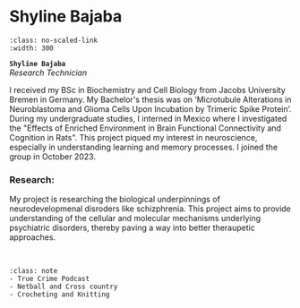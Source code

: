 # Shyline Bajaba

```{image} ../../img/members/headshot.png 
:class: no-scaled-link
:width: 300
```

**`Shyline Bajaba`**  
_Research Technician_  
[<i class="fa-solid fa-building-columns" style="color: #d74242;"></i>](https://research-information.bris.ac.uk/en/persons/)
[<i class="fa-solid fa-envelope"></i>](mailto:shyline.bajaba@bristol.ac.uk)
<!-- [<i class="fa-brands fa-twitter fa-lg" style="color:#2a67cf"></i>](https://www.twitter.com)
[<i class="fa-brands fa-linkedin-in fa-lg" style="color:#5a97d8"></i>](https://www.linkedin.com)
[<i class="fa-brands fa-researchgate" style="color: #57dba8;"></i>](https://www.researchgate.com)
[<i class="fa-brands fa-orcid" style="color: #6eee5d;"></i>](https://www.orcid.org)
[<i class="fa-brands fa-github" style="color: #696969;"></i>](https://www.github.com) -->

I received my BSc in Biochemistry and Cell Biology from Jacobs University Bremen in Germany. My Bachelor's thesis was on ‘Microtubule Alterations in Neuroblastoma and Glioma Cells Upon Incubation by Trimeric Spike Protein’. During my undergraduate studies, I interned in Mexico where I investigated the "Effects of Enriched Environment in Brain Functional Connectivity and Cognition in Rats". This project piqued my interest in neuroscience, especially in understanding learning and memory processes. I joined the group in October 2023. 

### Research:

My project is researching the biological underpinnings of neurodevelopmenal disroders like schizphrenia. This project aims to provide understanding of the cellular and molecular mechanisms underlying  psychiatric disorders, thereby paving a way into better theraupetic approaches.


&nbsp;


```{admonition} Outside of the lab
:class: note
- True Crime Podcast
- Netball and Cross country
- Crocheting and Knitting
``` 


&nbsp;


